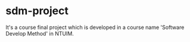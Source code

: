 # sdm-project
It's a course final project which is developed in a course name 'Software Develop Method' in NTUIM.
